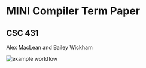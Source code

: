 # MINI Compiler Term Paper
## CSC 431
Alex MacLean and Bailey Wickham

![example workflow](https://github.com/baileywickham/CSC431/actions/workflows/benchmarks.yml/badge.svg)
